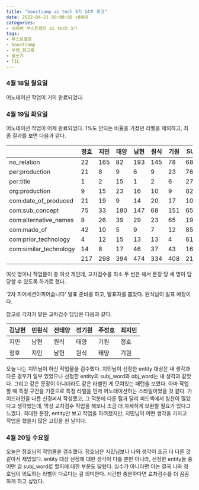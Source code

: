 ```yaml
---
title: "boostcamp ai tech 3기 14주 회고"
date: 2022-04-21 00:00:00 +0900
categories:
- 네이버 부스트캠프 ai tech 3기
tags:
- 부스트캠프
- boostcamp
- 부캠_회고록
- 글쓰기
- TIL
---
```


### 4월 18일 월요일

어노테이션 작업이 거의 완료되었다.



### 4월 19일 화요일

어노테이션 작업이 어제 완료되었다. 1%도 안되는 비율을 가졌던 라벨을 제외하고, 최종 결과를 보면 다음과 같다.

||	정호	|지민	|태양		|남현	|원식	|기원	|SUM	|%|
|---|---|---|---|---|---|---|---|---|
|no_relation  	|22	|165	|82		|193	|145	|78	|685	|32.24|
|per:production 	|21	|8	|9		|6	|9	|23	|76	|3.58|
|per:title  	|1	|2	|15		|1	|2	|6	|27	|1.27|
|org:production 	|9	|15	|23		|16	|10	|9	|82	|3.86|
|com:date_of_produced 	|21	|19	|9		|14	|20	|17	|100	|4.71|
|com:sub_concept  	|75	|33	|180		|147	|68	|151	|654	|30.78|
|com:alternative_names  	|8	|26	|39		|29	|23	|65	|190	|8.94|
|com:made_of  	|42	|10	|5		|9	|7	|12	|85	|4.00|
|com:prior_technology 	|4	|12	|15		|13	|13	|4	|61	|2.87|
|com:similar_technology 	|14	|8	|17		|46	|37	|43	|165	|7.76|
|	|217	|298	|394	|474	|334	|408	|2125	|100|


여섯 명이니 작업물이 총 여섯 개인데, 교차검수를 최소 두 번은 해서 문장 당 세 명이 담당할 수 있도록 하기로 했다.

'2차 피어세션이피어습니다' 발표 준비를 하고, 발표자를 뽑았다. 원식님이 발표 예정이다.


참고로 각자가 맡은 교차검수 담당은 다음과 같다.


|김남현	|민원식	|전태양	|정기원		|주정호	|최지민|
|---|---|---|---|---|---|
|지민	|남현	|원식	|태양		|기원	|정호|
|정호	|지민	|남현	|원식		|태양	|기원|

오늘 나는 지민님이 하신 작업물을 검수했다. 지민님이 선정한 entity 대상은 내 생각과 다른 경우가 일부 있었으나 선정한 entity의 subj_word와 obj_word는 내 생각과 같았다. 그리고 같은 문장이 아니더라도 같은 라벨인 게 모여있는 패턴을 보였다. 아마 작업할 때 특정 구간을 기준으로 특정 라벨을 먼저 어노테이션하는 스타일이었을 것 같다. 가이드라인을 나름 신경써서 작성했고, 그 덕분에 다른 팀과 달리 피드백에서 칭찬이 많았다고 생각했는데, 막상 교차검수 작업을 해보니 조금 더 자세하게 보완할 필요가 있다고 느꼈다. 최대한 문장, entity만 보고 작업을 하려했지만, 지민님이 어떤 생각을 가지고 작업을 했을지 많은 고민을 한 날이다.


### 4월 20일 수요일

오늘은 정호님의 작업물을 검수했다. 정호님은 지민님보다 나와 생각이 조금 더 다른 것 같아서 재밌었다. entity 대상 선정에 대한 생각이 다를 뿐만 아니라, 선정한 entity들 중 어떤 걸 subj_word로 할지에 대한 부분도 달랐다. 실수가 아니라면 이는 결국 나와 정호님이 의도하는 라벨이 다르다는 걸 의미한다. 시간만 충분하다면 교차검수를 더 꼼꼼하게 하고 싶었다.

